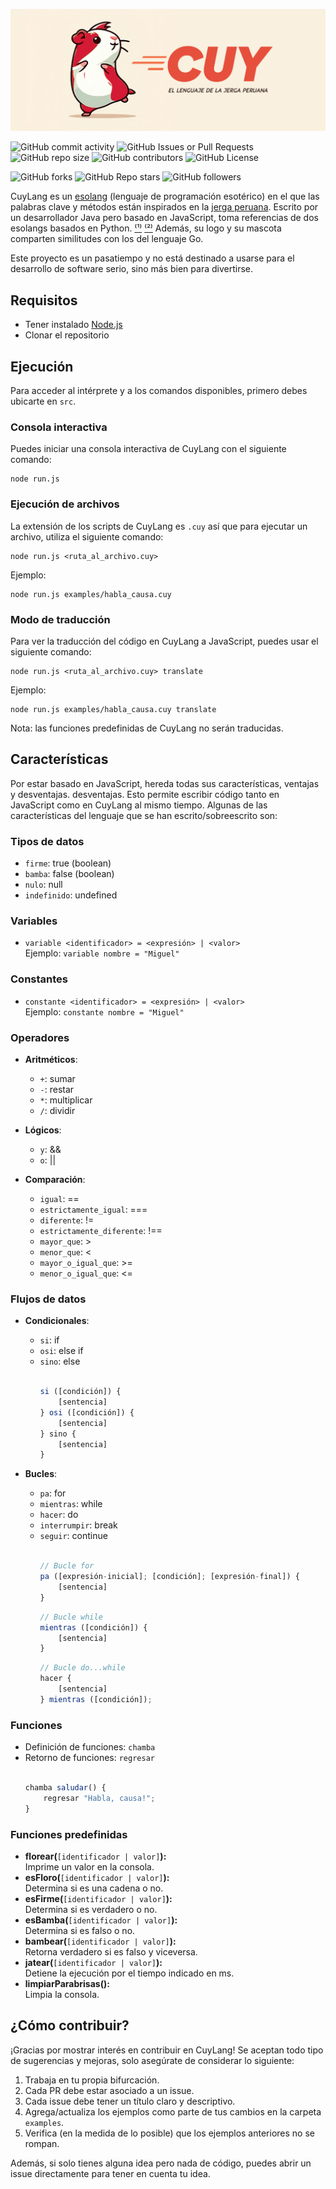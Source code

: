 ![cuylang_logo](https://github.com/mpadillaespino/personal-website/blob/master/images/cuy_logo.png?raw=true)

![GitHub commit activity](https://img.shields.io/github/commit-activity/m/mpadillaespino/cuylang?style=flat-square)
![GitHub Issues or Pull Requests](https://img.shields.io/github/issues/mpadillaespino/cuylang?style=flat-square)
![GitHub repo size](https://img.shields.io/github/repo-size/mpadillaespino/cuylang)
![GitHub contributors](https://img.shields.io/github/contributors/mpadillaespino/cuylang?style=flat-square)
![GitHub License](https://img.shields.io/github/license/mpadillaespino/cuylang?style=flat-square)


![GitHub forks](https://img.shields.io/github/forks/mpadillaespino/cuylang)
![GitHub Repo stars](https://img.shields.io/github/stars/mpadillaespino/cuylang)
![GitHub followers](https://img.shields.io/github/followers/mpadillaespino)


CuyLang es un [esolang](https://en.wikipedia.org/wiki/Esoteric_programming_language) (lenguaje de programación esotérico) en el que las palabras clave y métodos están inspirados en la [jerga peruana](https://www.wikilengua.org/index.php/Jerga_juvenil/Per%C3%BA). Escrito por un desarrollador Java pero basado en JavaScript, toma referencias de dos esolangs basados en Python. [⁽¹⁾](https://github.com/aadhithya/rajiniPP) [⁽²⁾](https://github.com/WhiteHeadbanger/Lunfardo) Además, su logo y su mascota comparten similitudes con los del lenguaje Go. 

Este proyecto es un pasatiempo y no está destinado a usarse para el desarrollo de software serio, sino más bien para divertirse.

## Requisitos

* Tener instalado [Node.js](https://nodejs.org/en)
* Clonar el repositorio

## Ejecución

Para acceder al intérprete y a los comandos disponibles, primero debes ubicarte en `src`.

### Consola interactiva

Puedes iniciar una consola interactiva de CuyLang con el siguiente comando:

    node run.js

### Ejecución de archivos

La extensión de los scripts de CuyLang es `.cuy` así que para ejecutar un archivo, utiliza el siguiente comando:

    node run.js <ruta_al_archivo.cuy>

Ejemplo:

    node run.js examples/habla_causa.cuy

### Modo de traducción

Para ver la traducción del código en CuyLang a JavaScript, puedes usar el siguiente comando:

    node run.js <ruta_al_archivo.cuy> translate

Ejemplo:

    node run.js examples/habla_causa.cuy translate

Nota: las funciones predefinidas de CuyLang no serán traducidas.

## Características

Por estar basado en JavaScript, hereda todas sus características, ventajas y desventajas. desventajas. Esto permite escribir código tanto en JavaScript como en CuyLang al mismo tiempo. Algunas de las características del lenguaje que se han escrito/sobreescrito son:

### Tipos de datos

- `firme`: true (boolean)
- `bamba`: false (boolean)
- `nulo`: null
- `indefinido`: undefined

### Variables

- `variable <identificador> = <expresión> | <valor>`  
  Ejemplo: `variable nombre = "Miguel"`

### Constantes

- `constante <identificador> = <expresión> | <valor>`  
  Ejemplo: `constante nombre = "Miguel"`

### Operadores

- **Aritméticos**:
    - `+`: sumar
    - `-`: restar
    - `*`: multiplicar
    - `/`: dividir

- **Lógicos**:
    - `y`: &&
    - `o`: ||

- **Comparación**:
    - `igual`: ==
    - `estrictamente_igual`: ===
    - `diferente`: !=
    - `estrictamente_diferente`: !==
    - `mayor_que`: >
    - `menor_que`: <
    - `mayor_o_igual_que`: >=
    - `menor_o_igual_que`: <=

### Flujos de datos

- **Condicionales**:
    - `si`: if
    - `osi`: else if
    - `sino`: else 
    <br><br>
        ```js
        si ([condición]) {
            [sentencia]
        } osi ([condición]) {
            [sentencia]
        } sino {
            [sentencia]
        }
        ```

- **Bucles**:
    - `pa`: for
    - `mientras`: while
    - `hacer`: do
    - `interrumpir`: break 
    - `seguir`: continue
    <br><br>
        ```js
        // Bucle for
        pa ([expresión-inicial]; [condición]; [expresión-final]) {
            [sentencia]
        }
        ```
        ```js
        // Bucle while
        mientras ([condición]) {
            [sentencia]
        }
        ```
        ```js
        // Bucle do...while
        hacer {
            [sentencia]
        } mientras ([condición]);
        ```

### Funciones
- Definición de funciones: `chamba`
- Retorno de funciones: `regresar`
<br><br>
    ```js
    chamba saludar() {
        regresar "Habla, causa!";
    }
    ```

### Funciones predefinidas

*   **florear(**`[identificador | valor]`**):**   
    Imprime un valor en la consola.
*   **esFloro(**`[identificador | valor]`**):**   
    Determina si es una cadena o no.
*   **esFirme(**`[identificador | valor]`**):**   
    Determina si es verdadero o no.
*   **esBamba(**`[identificador | valor]`**):**   
    Determina si es falso o no.
*   **bambear(**`[identificador | valor]`**):**   
    Retorna verdadero si es falso y viceversa.
*   **jatear(**`[identificador | valor]`**):**   
    Detiene la ejecución por el tiempo indicado en ms.
*   **limpiarParabrisas():**  
    Limpia la consola.

## ¿Cómo contribuir?

¡Gracias por mostrar interés en contribuir en CuyLang! Se aceptan todo tipo de sugerencias y mejoras, solo asegúrate de considerar lo siguiente:

1. Trabaja en tu propia bifurcación.
2. Cada PR debe estar asociado a un issue.
3. Cada issue debe tener un título claro y descriptivo.
4. Agrega/actualiza los ejemplos como parte de tus cambios en la carpeta `examples`.
5. Verifica (en la medida de lo posible) que los ejemplos anteriores no se rompan.

Además, si solo tienes alguna idea pero nada de código, puedes abrir un issue directamente para tener en cuenta tu idea.